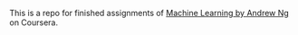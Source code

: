 This is a repo for finished assignments of [Machine Learning by Andrew Ng](https://www.coursera.org/learn/machine-learning) on Coursera.
